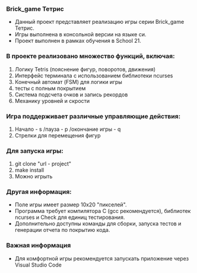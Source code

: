 ### Brick_game Тетрис
- Данный проект представляет реализацию игры серии Brick_game Тетрис.
- Игры выполнена в консольной версии на языке си.
- Проект выполнен в рамках обучения в School 21.

### В проекте реализовано множество функций, включая:
1) Логику Tetris (пояснение фигур, поворотов, движения)
2) Интерфейс терминала с использованием библиотеки ncurses
3) Конечный автомат (FSM) для логики игры
4) тесты с полным покрытием
5) Система подсчета очков и запись рекордов
6) Механику уровней и скрости

### Игра поддерживает различные управляющие действия:
1) Начало - s /пауза - p /окончание игры - q
2) Стрелки для перемещения фигур

### Для запуска игры:
1) git clone "url - project"
2) make install
3) Можно игрыть

### Другая информация:
- Поле игры имеет размер 10x20 "пикселей".
- Программа требует компилятора C (gcc рекомендуется), библиотек ncurses и Check для единиц тестирования.
- Дополнительно доступны команды для сборки, запуска тестов и генерации отчета по покрытию кода.

### Важная информация
- Для комфортной игры рекомендуется запускать приложение через Visual Studio Code
